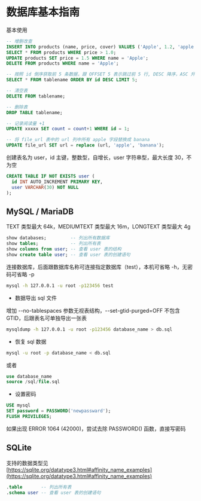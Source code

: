 # 数据库基本指南

基本使用

```sql
-- 增删改查
INSERT INTO products (name, price, cover) VALUES ('Apple', 1.2, 'apple.jpg');
SELECT * FROM products WHERE price > 1.0;
UPDATE products SET price = 1.5 WHERE name = 'Apple';
DELETE FROM products WHERE name = 'Apple';

-- 按照 id 倒序获取前 5 条数据，跟 OFFSET 5 表示跳过前 5 行, DESC 降序，ASC 升序
SELECT * FROM tablename ORDER BY id DESC LIMIT 5;

-- 清空表
DELETE FROM tablename;

-- 删除表
DROP TABLE tablename;

-- 记录阅读量 +1
UPDATE xxxxx SET count = count+1 WHERE id = 1;

-- 将 file_url 表中的 url 列中所有 apple 字段替换成 banana
UPDATE file_url SET url = replace (url, 'apple', 'banana');
```

创建表名为 user，id 主键，整数型，自增长，user 字符串型，最大长度 30，不为空

```sql
CREATE TABLE IF NOT EXISTS user (
  id INT AUTO_INCREMENT PRIMARY KEY,
  user VARCHAR(30) NOT NULL
);
```

## MySQL / MariaDB

TEXT 类型最大 64k，MEDIUMTEXT 类型最大 16m，LONGTEXT 类型最大 4g

```sql
show databases;         -- 列出所有数据库
show tables;            -- 列出所有表
show columns from user; -- 查看 user 表的结构
show create table user; -- 查看 user 表的创建语句
```

连接数据库，后面跟数据库名称可连接指定数据库（test），本机可省略 -h，无密码可省略 -p

```sh
mysql -h 127.0.0.1 -u root -p123456 test
```

- 数据导出 sql 文件

增加 --no-tablespaces 参数无视表结构，--set-gtid-purged=OFF 不包含 GTID，后跟表名可单独导出一张表

```sh
mysqldump -h 127.0.0.1 -u root -p123456 database_name > db.sql
```

- 恢复 sql 数据

```sh
mysql -u root -p database_name < db.sql
```

或者

```sql
use database_name
source /sql/file.sql
```

- 设置密码

```sql
USE mysql
SET password = PASSWORD('newpassward');
FLUSH PRIVILEGES;
```

如果出现 ERROR 1064 (42000)，尝试去除 PASSWORD() 函数，直接写密码

## SQLite

支持的数据类型见 [https://sqlite.org/datatype3.html#affinity_name_examples](https://sqlite.org/datatype3.html#affinity_name_examples)

```sql
.table       -- 列出所有表
.schema user -- 查看 user 表的创建语句
```
